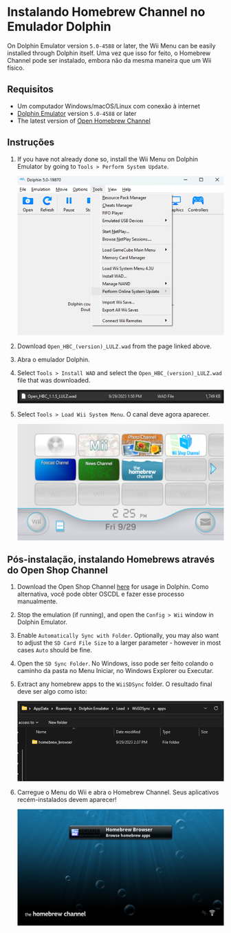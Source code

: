 # Instalando Homebrew Channel no Emulador Dolphin

On Dolphin Emulator version `5.0-4588` or later, the Wii Menu can be easily installed through Dolphin itself. Uma vez que isso for feito, o Homebrew Channel pode ser instalado, embora não da mesma maneira que um Wii físico.

## Requisitos

- Um computador Windows/macOS/Linux com conexão à internet
- [Dolphin Emulator](https://dolphin-emu.org/download/) version `5.0-4588` or later
- The latest version of [Open Homebrew Channel](https://github.com/Wii-Mini-Hacking/hbc/releases)

## Instruções

1. If you have not already done so, install the Wii Menu on Dolphin Emulator by going to `Tools > Perform System Update`.

   ![](/images/homebrew-dolphin/system-update.png)

2. Download `Open_HBC_(version)_LULZ.wad` from the page linked above.

3. Abra o emulador Dolphin.

4. Select `Tools > Install WAD` and select the `Open_HBC_(version)_LULZ.wad` file that was downloaded.

   ![](/images/homebrew-dolphin/ohbc-file.png)

5. Select `Tools > Load Wii System Menu`. O canal deve agora aparecer.

   ![](/images/homebrew-dolphin/hbc-installed.png)

## Pós-instalação, instalando Homebrews através do Open Shop Channel

1. Download the Open Shop Channel [here](https://oscwii.org/library/app/homebrew_browser) for usage in Dolphin. Como alternativa, você pode obter OSCDL e fazer esse processo manualmente.

2. Stop the emulation (if running), and open the `Config > Wii` window in Dolphin Emulator.

3. Enable `Automatically Sync with Folder`. Optionally, you may also want to adjust the `SD Card File Size` to a larger parameter - however in most cases `Auto` should be fine.

4. Open the `SD Sync Folder`. No Windows, isso pode ser feito colando o caminho da pasta no Menu Iniciar, no Windows Explorer ou Executar.

5. Extract any homebrew apps to the `WiiSDSync` folder. O resultado final deve ser algo como isto:

   ![](/images/homebrew-dolphin/apps-folder.png)

6. Carregue o Menu do Wii e abra o Homebrew Channel. Seus aplicativos recém-instalados devem aparecer!

   ![](/images/homebrew-dolphin/hbc-apps.png)
